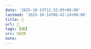 ```yaml
---
date: '2025-10-13T11:32:05+08:00'
lastmod: '2025-10-14T06:42:24+08:00'
title: 󰫫
url: 󰫫
tags: [繒]
src: GHZR
note:
---
```

